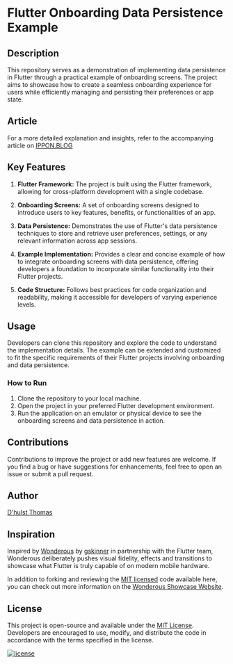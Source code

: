 # Flutter Onboarding Data Persistence Example

## Description

This repository serves as a demonstration of implementing data persistence in Flutter through a practical example of onboarding screens. The project aims to showcase how to create a seamless onboarding experience for users while efficiently managing and persisting their preferences or app state.

## Article

For a more detailed explanation and insights, refer to the accompanying article on [IPPON.BLOG]()


## Key Features

1. **Flutter Framework:** The project is built using the Flutter framework, allowing for cross-platform development with a single codebase.

2. **Onboarding Screens:** A set of onboarding screens designed to introduce users to key features, benefits, or functionalities of an app.

3. **Data Persistence:** Demonstrates the use of Flutter's data persistence techniques to store and retrieve user preferences, settings, or any relevant information across app sessions.

4. **Example Implementation:** Provides a clear and concise example of how to integrate onboarding screens with data persistence, offering developers a foundation to incorporate similar functionality into their Flutter projects.

5. **Code Structure:** Follows best practices for code organization and readability, making it accessible for developers of varying experience levels.

## Usage

Developers can clone this repository and explore the code to understand the implementation details. The example can be extended and customized to fit the specific requirements of their Flutter projects involving onboarding and data persistence.

### How to Run

1. Clone the repository to your local machine.
2. Open the project in your preferred Flutter development environment.
3. Run the application on an emulator or physical device to see the onboarding screens and data persistence in action.

## Contributions

Contributions to improve the project or add new features are welcome. If you find a bug or have suggestions for enhancements, feel free to open an issue or submit a pull request.

## Author

[D'hulst Thomas](https://portfolio-thomas-d.web.app)

## Inspiration 

Inspired by [Wonderous](https://github.com/gskinnerTeam/flutter-wonderous-app) by [gskinner](https://gskinner.com/) in partnership with the Flutter team, Wonderous deliberately pushes visual fidelity, effects and transitions to showcase what Flutter is truly capable of on modern mobile hardware.

In addition to forking and reviewing the [MIT licensed](LICENSE) code available here, you can check out more information on the [Wonderous Showcase Website](https://wonderous.app).

## License

This project is open-source and available under the [MIT License](LICENSE). Developers are encouraged to use, modify, and distribute the code in accordance with the terms specified in the license.

[![license](https://img.shields.io/badge/License-MIT-yellow.svg)](https://opensource.org/licenses/MIT)